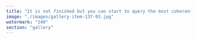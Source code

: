 ```yaml
---
title: "It is not finished but you can start to query the most coherent reality !!<br /><br />Come learn why Strategy and Bitcoin is going to ZERO<br /><br />Come learn why X Elon Musk is an authoritative person who use maybe non ethical methods <== LinkedIn this is respecting your guidelines, no deleting this time"
image: "./images/gallery-item-137-03.jpg"
watermark: "140"
section: "gallery"
---
```

